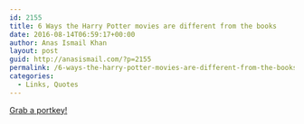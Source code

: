 ```yaml
---
id: 2155
title: 6 Ways the Harry Potter movies are different from the books
date: 2016-08-14T06:59:17+00:00
author: Anas Ismail Khan
layout: post
guid: http://anasismail.com/?p=2155
permalink: /6-ways-the-harry-potter-movies-are-different-from-the-books
categories:
  - Links, Quotes
---
```

[Grab a portkey!](http://www.dorkly.com/post/78885/6-ways-the-harry-potter-movies-are-different-from-the-books)